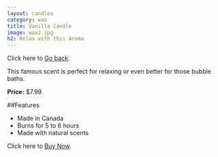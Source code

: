 ```yaml
---
layout: candles
category: wax
title: Vanilla Candle
image: wax2.jpg
h2: Relax with this Aroma
---
```


Click here to [Go back]({{site.baseurl}}/candles/bees/).

This famous scent is perfect for relaxing or even better for those bubble baths. 

**Price:** $7.99 

##Features

- Made in Canada
- Burns for 5 to 6 hours
- Made with natural scents 

Click here to [Buy Now]({{site.baseurl}}/cart/).
